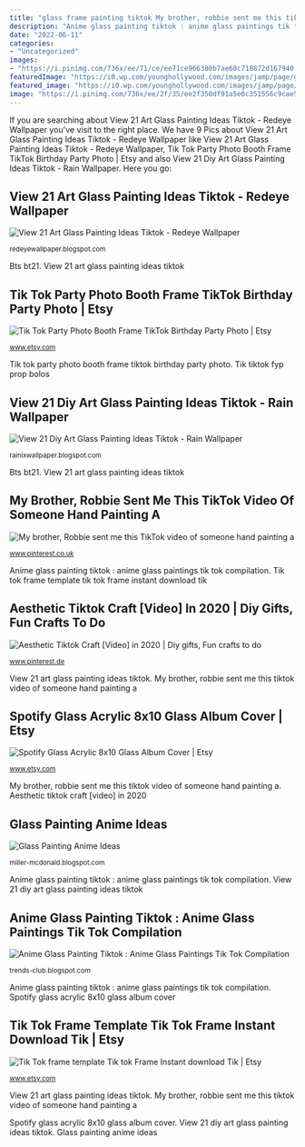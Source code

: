 ```yaml
---
title: "glass frame painting tiktok My brother, robbie sent me this tiktok video of someone hand painting a"
description: "Anime glass painting tiktok : anime glass paintings tik tok compilation"
date: "2022-06-11"
categories:
- "Uncategorized"
images:
- "https://i.pinimg.com/736x/ee/71/ce/ee71ce966380b7ae68c710872d167940.jpg"
featuredImage: "https://i0.wp.com/younghollywood.com/images/jamp/page/glasspaintingtiktok.jpg"
featured_image: "https://i0.wp.com/younghollywood.com/images/jamp/page/glasspaintingtiktok.jpg"
image: "https://i.pinimg.com/736x/ee/2f/35/ee2f350df91a5e0c351556c9cae5b806.jpg"
---
```


If you are searching about View 21 Art Glass Painting Ideas Tiktok - Redeye Wallpaper you've visit to the right place. We have 9 Pics about View 21 Art Glass Painting Ideas Tiktok - Redeye Wallpaper like View 21 Art Glass Painting Ideas Tiktok - Redeye Wallpaper, Tik Tok Party Photo Booth Frame TikTok Birthday Party Photo | Etsy and also View 21 Diy Art Glass Painting Ideas Tiktok - Rain Wallpaper. Here you go:

## View 21 Art Glass Painting Ideas Tiktok - Redeye Wallpaper

![View 21 Art Glass Painting Ideas Tiktok - Redeye Wallpaper](https://i0.wp.com/younghollywood.com/images/jamp/page/glasspaintingtiktok.jpg "My brother, robbie sent me this tiktok video of someone hand painting a")

<small>redeyewallpaper.blogspot.com</small>

Bts bt21. View 21 art glass painting ideas tiktok

## Tik Tok Party Photo Booth Frame TikTok Birthday Party Photo | Etsy

![Tik Tok Party Photo Booth Frame TikTok Birthday Party Photo | Etsy](https://i.etsystatic.com/11665534/r/il/74a022/2193021559/il_794xN.2193021559_ohra.jpg "Tik tiktok fyp prop bolos")

<small>www.etsy.com</small>

Tik tok party photo booth frame tiktok birthday party photo. Tik tiktok fyp prop bolos

## View 21 Diy Art Glass Painting Ideas Tiktok - Rain Wallpaper

![View 21 Diy Art Glass Painting Ideas Tiktok - Rain Wallpaper](https://i0.wp.com/i.etsystatic.com/25968450/r/il/0f48fc/2735072618/il_570xN.2735072618_ke14.jpg "Tik tiktok fyp prop bolos")

<small>rainixwallpaper.blogspot.com</small>

Bts bt21. View 21 art glass painting ideas tiktok

## My Brother, Robbie Sent Me This TikTok Video Of Someone Hand Painting A

![My brother, Robbie sent me this TikTok video of someone hand painting a](https://i.pinimg.com/736x/ee/2f/35/ee2f350df91a5e0c351556c9cae5b806.jpg "View 21 art glass painting ideas tiktok")

<small>www.pinterest.co.uk</small>

Anime glass painting tiktok : anime glass paintings tik tok compilation. Tik tok frame template tik tok frame instant download tik

## Aesthetic Tiktok Craft [Video] In 2020 | Diy Gifts, Fun Crafts To Do

![Aesthetic Tiktok Craft [Video] in 2020 | Diy gifts, Fun crafts to do](https://i.pinimg.com/736x/47/d5/5c/47d55ce239ed36110d60b9e4d4947676.jpg "Glass painting anime ideas")

<small>www.pinterest.de</small>

View 21 art glass painting ideas tiktok. My brother, robbie sent me this tiktok video of someone hand painting a

## Spotify Glass Acrylic 8x10 Glass Album Cover | Etsy

![Spotify Glass Acrylic 8x10 Glass Album Cover | Etsy](https://i.etsystatic.com/25281773/r/il/29a3ec/2591466506/il_794xN.2591466506_3n4d.jpg "Tik tok frame template tik tok frame instant download tik")

<small>www.etsy.com</small>

My brother, robbie sent me this tiktok video of someone hand painting a. Aesthetic tiktok craft [video] in 2020

## Glass Painting Anime Ideas

![Glass Painting Anime Ideas](https://i.pinimg.com/736x/ee/71/ce/ee71ce966380b7ae68c710872d167940.jpg "Aesthetic tiktok craft [video] in 2020")

<small>miller-mcdonald.blogspot.com</small>

Anime glass painting tiktok : anime glass paintings tik tok compilation. View 21 diy art glass painting ideas tiktok

## Anime Glass Painting Tiktok : Anime Glass Paintings Tik Tok Compilation

![Anime Glass Painting Tiktok : Anime Glass Paintings Tik Tok Compilation](https://www.tiktok.com/api/img/?itemId=6928812278422801670&amp;location=0&amp;aid=1988 "Anime glass painting tiktok : anime glass paintings tik tok compilation")

<small>trends-club.blogspot.com</small>

Anime glass painting tiktok : anime glass paintings tik tok compilation. Spotify glass acrylic 8x10 glass album cover

## Tik Tok Frame Template Tik Tok Frame Instant Download Tik | Etsy

![Tik Tok frame template Tik tok Frame Instant download Tik | Etsy](https://i.etsystatic.com/20879215/r/il/2a914a/2480308350/il_794xN.2480308350_3d1t.jpg "Tik tok frame template tik tok frame instant download tik")

<small>www.etsy.com</small>

View 21 art glass painting ideas tiktok. My brother, robbie sent me this tiktok video of someone hand painting a

Spotify glass acrylic 8x10 glass album cover. View 21 diy art glass painting ideas tiktok. Glass painting anime ideas
